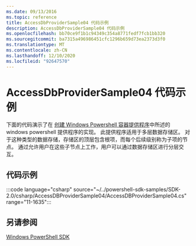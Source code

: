 ```yaml
---
ms.date: 09/13/2016
ms.topic: reference
title: AccessDbProviderSample04 代码示例
description: AccessDbProviderSample04 代码示例
ms.openlocfilehash: bb70ce9f1b1c94349c354a8771fedf7fcb1bb320
ms.sourcegitcommit: ba7315a496986451cfc1296b659d73ea2373d3f0
ms.translationtype: MT
ms.contentlocale: zh-CN
ms.lasthandoff: 12/10/2020
ms.locfileid: "92647570"
---
```

# <a name="accessdbprovidersample04-code-sample"></a>AccessDbProviderSample04 代码示例

下面的代码演示了在 [创建 Windows Powershell 容器提供程序](./creating-a-windows-powershell-container-provider.md)中所述的 windows powershell 提供程序的实现。
此提供程序适用于多层数据存储区。 对于这种类型的数据存储，存储区的顶层包含根项，而每个后续级别称为子项的节点。 通过允许用户在这些子节点上工作，用户可以通过数据存储区进行分层交互。

## <a name="code-sample"></a>代码示例

:::code language="csharp" source="~/../powershell-sdk-samples/SDK-2.0/csharp/AccessDBProviderSample04/AccessDBProviderSample04.cs" range="11-1635":::

## <a name="see-also"></a>另请参阅

[Windows PowerShell SDK](../windows-powershell-reference.md)
